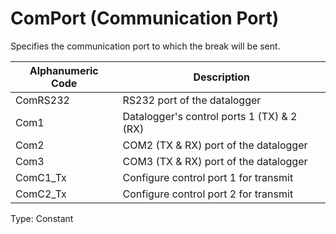 # ComPort (Communication Port)

Specifies the communication port to which the break will be sent.

| Alphanumeric Code | Description                                |
| ----------------- | ------------------------------------------ |
| ComRS232          | RS232 port of the datalogger               |
| Com1              | Datalogger's control ports 1 (TX) & 2 (RX) |
| Com2              | COM2 (TX & RX) port of the datalogger      |
| Com3              | COM3 (TX & RX) port of the datalogger      |
| ComC1_Tx          | Configure control port 1 for transmit      |
| ComC2_Tx          | Configure control port 2 for transmit      |

Type: Constant
